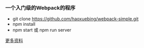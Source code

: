 ### 一个入门级的Webpack的程序

* git clone https://github.com/haoxuebing/webpack-simple.git
* npm install
* npm start  或 npm run server

[更多资料](https://www.jianshu.com/p/42e11515c10f)
